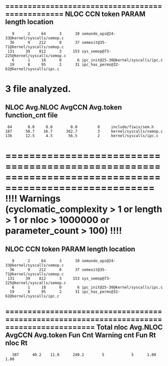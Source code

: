 ================================================
  NLOC    CCN   token  PARAM  length  location  
------------------------------------------------
       9      2     64      3      10 semundo_ops@24-33@kernel/syscalls/semop.c
      36      9    212      0      37 semexit@35-71@kernel/syscalls/semop.c
     131     39    812      3     153 sys_semop@73-225@kernel/syscalls/semop.c
       6      1     18      0       6 ipc_init@25-30@kernel/syscalls/ipc.c
      19      8     95      2      31 ipc_has_perms@32-62@kernel/syscalls/ipc.c
3 file analyzed.
==============================================================
NLOC    Avg.NLOC  AvgCCN  Avg.token  function_cnt    file
--------------------------------------------------------------
     64       0.0     0.0        0.0         0     include/fiwix/sem.h
    187      58.7    16.7      362.7         3     kernel/syscalls/semop.c
    136      12.5     4.5       56.5         2     kernel/syscalls/ipc.c

=======================================================================================================
!!!! Warnings (cyclomatic_complexity > 1 or length > 1 or nloc > 1000000 or parameter_count > 100) !!!!
================================================
  NLOC    CCN   token  PARAM  length  location  
------------------------------------------------
       9      2     64      3      10 semundo_ops@24-33@kernel/syscalls/semop.c
      36      9    212      0      37 semexit@35-71@kernel/syscalls/semop.c
     131     39    812      3     153 sys_semop@73-225@kernel/syscalls/semop.c
       6      1     18      0       6 ipc_init@25-30@kernel/syscalls/ipc.c
      19      8     95      2      31 ipc_has_perms@32-62@kernel/syscalls/ipc.c
==========================================================================================
Total nloc   Avg.NLOC  AvgCCN  Avg.token   Fun Cnt  Warning cnt   Fun Rt   nloc Rt
------------------------------------------------------------------------------------------
       387      40.2    11.8      240.2        5            5      1.00    1.00
